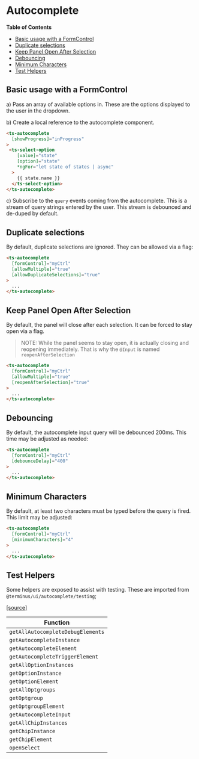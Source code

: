 <h1>Autocomplete</h1>


<!-- START doctoc generated TOC please keep comment here to allow auto update -->
<!-- DON'T EDIT THIS SECTION, INSTEAD RE-RUN doctoc TO UPDATE -->
**Table of Contents**

- [Basic usage with a FormControl](#basic-usage-with-a-formcontrol)
- [Duplicate selections](#duplicate-selections)
- [Keep Panel Open After Selection](#keep-panel-open-after-selection)
- [Debouncing](#debouncing)
- [Minimum Characters](#minimum-characters)
- [Test Helpers](#test-helpers)

<!-- END doctoc generated TOC please keep comment here to allow auto update -->


## Basic usage with a FormControl

a) Pass an array of available options in. These are the options displayed to the user in the
   dropdown.

b) Create a local reference to the autocomplete component.

```html
<ts-autocomplete
  [showProgress]="inProgress"
>
 <ts-select-option
    [value]="state"
    [option]="state"
    *ngFor="let state of states | async"
  >
    {{ state.name }}
  </ts-select-option>
</ts-autocomplete>
```

c) Subscribe to the `query` events coming from the autocomplete. This is a stream of query strings
entered by the user. This stream is debounced and de-duped by default.


## Duplicate selections

By default, duplicate selections are ignored. They can be allowed via a flag:

```html
<ts-autocomplete
  [formControl]="myCtrl"
  [allowMultiple]="true"
  [allowDuplicateSelections]="true"
>
  ...
</ts-autocomplete>
```


## Keep Panel Open After Selection

By default, the panel will close after each selection. It can be forced to stay open via a flag.

> NOTE: While the panel seems to stay open, it is actually closing and reopening immediately. That is why the `@Input` is named
`reopenAfterSelection`

```html
<ts-autocomplete
  [formControl]="myCtrl"
  [allowMultiple]="true"
  [reopenAfterSelection]="true"
>
  ...
</ts-autocomplete>
```


## Debouncing

By default, the autocomplete input query will be debounced 200ms. This time may be adjusted as needed:

```html
<ts-autocomplete
  [formControl]="myCtrl"
  [debounceDelay]="400"
>
  ...
</ts-autocomplete>
```


## Minimum Characters

By default, at least two characters must be typed before the query is fired. This limit may be adjusted:

```html
<ts-autocomplete
  [formControl]="myCtrl"
  [minimumCharacters]="4"
>
  ...
</ts-autocomplete>
```

## Test Helpers

Some helpers are exposed to assist with testing. These are imported from `@terminus/ui/autocomplete/testing`;

[[source]][test-helpers-src]

| Function                           |
|------------------------------------|
| `getAllAutocompleteDebugElements`  |
| `getAutocompleteInstance`          |
| `getAutocompleteElement`           |
| `getAutocompleteTriggerElement`    |
| `getAllOptionInstances`            |
| `getOptionInstance`                |
| `getOptionElement`                 |
| `getAllOptgroups`                  |
| `getOptgroup`                      |
| `getOptgroupElement`               |
| `getAutocompleteInput`             |
| `getAllChipInstances`              |
| `getChipInstance`                  |
| `getChipElement`                   |
| `openSelect`                       |


[test-helpers-src]: https://github.com/GetTerminus/terminus-ui/blob/master/terminus-ui/autocomplete/testing/src/test-helpers.ts
